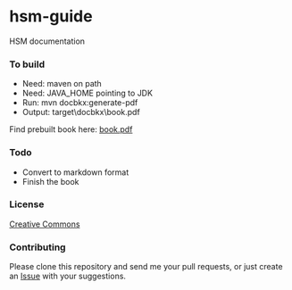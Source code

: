 hsm-guide
=========

HSM documentation

### To build

- Need: maven on path
- Need: JAVA_HOME pointing to JDK
- Run: mvn docbkx:generate-pdf
- Output: target\docbkx\book.pdf

Find prebuilt book here: [book.pdf](book.pdf)

### Todo

- Convert to markdown format
- Finish the book

### License

[Creative Commons](https://creativecommons.org/publicdomain/zero/1.0/)

### Contributing

Please clone this repository and send me your pull requests, or just create an [Issue](https://github.com/snowch/hsm-guide/issues) with your suggestions.
